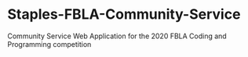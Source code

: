 # Staples-FBLA-Community-Service
Community Service Web Application for the 2020 FBLA Coding and Programming competition
